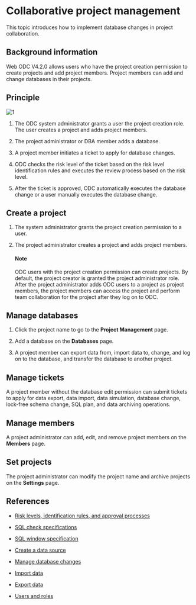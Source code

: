 # Collaborative project management

This topic introduces how to implement database changes in project collaboration.

## Background information

Web ODC V4.2.0 allows users who have the project creation permission to create projects and add project members. Project members can add and change databases in their projects.

## Principle

![1](https://obbusiness-private.oss-cn-shanghai.aliyuncs.com/doc/img/odc/420/700.database-change-management/200.project-collaborative-management/2EN.png)

1. The ODC system administrator grants a user the project creation role. The user creates a project and adds project members.

2. The project administrator or DBA member adds a database.

3. A project member initiates a ticket to apply for database changes.

4. ODC checks the risk level of the ticket based on the risk level identification rules and executes the review process based on the risk level.

5. After the ticket is approved, ODC automatically executes the database change or a user manually executes the database change.

## Create a project

1. The system administrator grants the project creation permission to a user.

2. The project administrator creates a project and adds project members.

   <main id="notice" type='explain'>
      <h4>Note</h4>
      <p>ODC users with the project creation permission can create projects. By default, the project creator is granted the project administrator role. After the project administrator adds ODC users to a project as project members, the project members can access the project and perform team collaboration for the project after they log on to ODC. </p>
   </main>

## Manage databases

1. Click the project name to go to the **Project Management** page.


2. Add a database on the **Databases** page.


3. A project member can export data from, import data to, change, and log on to the database, and transfer the database to another project.


## Manage tickets

A project member without the database edit permission can submit tickets to apply for data export, data import, data simulation, database change, lock-free schema change, SQL plan, and data archiving operations.


## Manage members

A project administrator can add, edit, and remove project members on the **Members** page.


## Set projects

The project administrator can modify the project name and archive projects on the **Settings** page.


## References

- [Risk levels, identification rules, and approval processes](../1100.database-change-management/2.risk-level-risk-identification-rules-and-approval-process.md)

- [SQL check specifications](../1100.database-change-management/3.sql-check-specification.md)

- [SQL window specification](../1100.database-change-management/4.sql-window-specification.md)

- [Create a data source](../500.connection-management/1.create-a-personal-connection.md)

- [Manage database changes](../700.sql-development/7.database-change.md)

- [Import data](../800.import-and-export/1.import-data.md)

- [Export data](../800.import-and-export/2.export-data.md)

- [Users and roles](../1000.user-permission-and-management/1.odc-users-and-roles.md)

